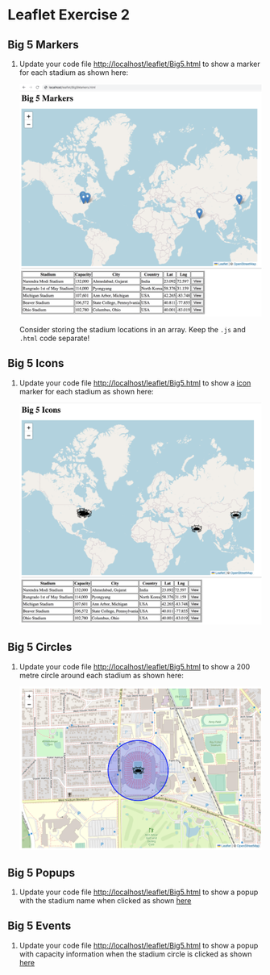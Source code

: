 # Leaflet Exercise 2

<!-- ## Clone the Remote Repository

This will copy some ``leaflet`` code files to your ``htdocs`` folder.  

Go to [this link](https://github.com/barcaxi/wdl2023) and download the repository ZIP file.  Copy the folder ``leaflet`` into your XAMPP ``htdocs`` folder.

Check your ``htdocs`` folder.  You should have a new folder called ``leaflet`` with some files in it. -->


## Big 5 Markers

1.	Update your code file [http://localhost/leaflet/Big5.html](http://localhost/leaflet/Big5.html) to show a marker for each stadium as shown here:

	![](images/Big5Markers.png)

	Consider storing the stadium locations in an array.  Keep the `.js` and `.html` code separate!

## Big 5 Icons

1.	Update your code file [http://localhost/leaflet/Big5.html](http://localhost/leaflet/Big5.html) to show a [icon](images/stadium.png) marker for each stadium as shown here:

	![](images/Big5Icons.png)


## Big 5 Circles

1.	Update your code file [http://localhost/leaflet/Big5.html](http://localhost/leaflet/Big5.html) to show a 200 metre circle around each stadium as shown here:

	![](images/Big5Circle.png)

	
## Big 5 Popups

1.	Update your code file [http://localhost/leaflet/Big5.html](http://localhost/leaflet/Big5.html) to show a popup with the stadium name when clicked as shown [here](images/Big5Popups.gif)


## Big 5 Events

1.	Update your code file [http://localhost/leaflet/Big5.html](http://localhost/leaflet/Big5.html) to show a popup with capacity information when the stadium circle is clicked as shown [here](images/Big5Events.gif)







	



